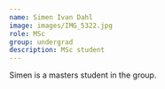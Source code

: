 ```yaml
---
name: Simen Ivan Dahl
image: images/IMG_5322.jpg
role: MSc
group: undergrad
description: MSc student
---
```


Simen is a masters student in the group.
